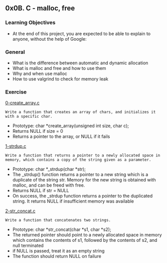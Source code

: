 ## 0x0B. C - malloc, free

### Learning Objectives
* At the end of this project, you are expected to be able to explain to anyone, without the help of Google:

### General
* What is the difference between automatic and dynamic allocation
* What is malloc and free and how to use them
* Why and when use malloc
* How to use valgrind to check for memory leak

### Exercise 

[0-create_array.c](./0-create_array.c)
```
Write a function that creates an array of chars, and initializes it with a specific char.
```
* Prototype: char *create_array(unsigned int size, char c);
* Returns NULL if size = 0
* Returns a pointer to the array, or NULL if it fails

[1-strdup.c](./1-strdup.c)
```
Write a function that returns a pointer to a newly allocated space in memory, which contains a copy of the string given as a parameter.
```
* Prototype: char *_strdup(char *str);
* The _strdup() function returns a pointer to a new string which is a duplicate of the string str. Memory for the new string is obtained with malloc, and can be freed with free.
* Returns NULL if str = NULL
* On success, the _strdup function returns a pointer to the duplicated string. It returns NULL if insufficient memory was available

[2-str_concat.c](./2-str_concat.c)
```
Write a function that concatenates two strings.
```
* Prototype: char *str_concat(char *s1, char *s2);
* The returned pointer should point to a newly allocated space in memory which contains the contents of s1, followed by the contents of s2, and null terminated
* if NULL is passed, treat it as an empty string
* The function should return NULL on failure

